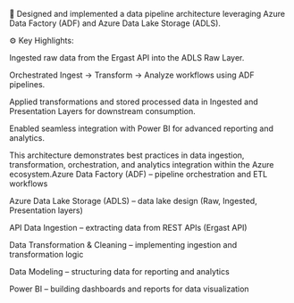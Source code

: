 🔧 Designed and implemented a data pipeline architecture leveraging Azure Data Factory (ADF) and Azure Data Lake Storage (ADLS).

⚙️ Key Highlights:

Ingested raw data from the Ergast API into the ADLS Raw Layer.

Orchestrated Ingest → Transform → Analyze workflows using ADF pipelines.

Applied transformations and stored processed data in Ingested and Presentation Layers for downstream consumption.

Enabled seamless integration with Power BI for advanced reporting and analytics.

This architecture demonstrates best practices in data ingestion, transformation, orchestration, and analytics integration within the Azure ecosystem.Azure Data Factory (ADF) – pipeline orchestration and ETL workflows

Azure Data Lake Storage (ADLS) – data lake design (Raw, Ingested, Presentation layers)

API Data Ingestion – extracting data from REST APIs (Ergast API)

Data Transformation & Cleaning – implementing ingestion and transformation logic

Data Modeling – structuring data for reporting and analytics

Power BI – building dashboards and reports for data visualization
